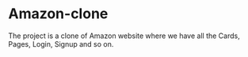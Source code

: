 # Amazon-clone
The project is a clone of Amazon website where we have all the Cards, Pages, Login, Signup and so on.
